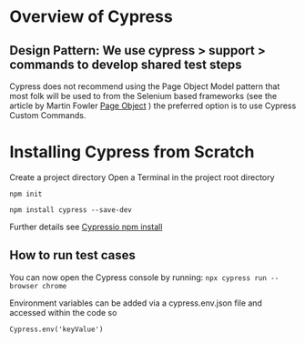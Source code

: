 # Overview of Cypress

## Design Pattern: We use cypress > support > commands to develop shared test steps
Cypress does not recommend using the Page Object Model pattern that most folk will be used to from the Selenium based
frameworks (see the article by Martin Fowler [Page Object](https://martinfowler.com/bliki/PageObject.html) ) the 
preferred option is to use Cypress Custom Commands.


# Installing Cypress from Scratch
Create a project directory
Open a Terminal in the project root directory

`npm init`

`npm install cypress --save-dev`

Further details see [Cypressio npm install](https://docs.cypress.io/guides/getting-started/installing-cypress.html#npm-install)

## How to run test cases

You can now open the Cypress console by running:
`npx cypress run --browser chrome`

Environment variables can be added via a cypress.env.json file and accessed
within the code so
 
`Cypress.env('keyValue')`
